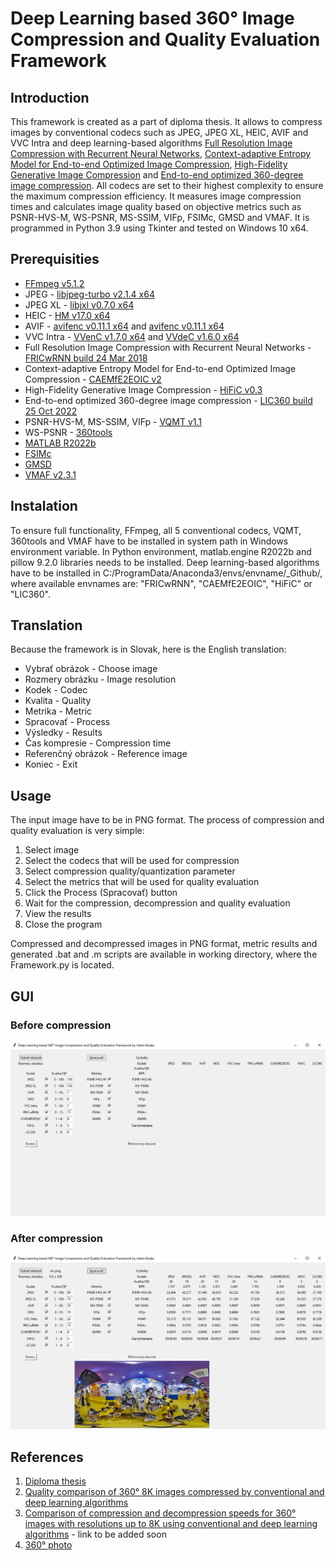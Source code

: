 # Deep Learning based 360° Image Compression and Quality Evaluation Framework


## Introduction
This framework is created as a part of diploma thesis. It allows to compress images by conventional codecs such as JPEG, JPEG XL, HEIC, AVIF and VVC Intra and deep learning-based algorithms [Full Resolution Image Compression with Recurrent Neural Networks](https://arxiv.org/abs/1608.05148), [Context-adaptive Entropy Model for End-to-end Optimized Image Compression](https://arxiv.org/abs/1809.10452), [High-Fidelity Generative Image Compression](https://arxiv.org/abs/2006.09965) and [End-to-end optimized 360-degree image compression](https://ieeexplore.ieee.org/document/9904466). All codecs are set to their highest complexity to ensure the maximum compression efficiency. It measures image compression times and calculates image quality based on objective metrics such as PSNR-HVS-M, WS-PSNR, MS-SSIM, VIFp, FSIMc, GMSD and VMAF. It is programmed in Python 3.9 using Tkinter and tested on Windows 10 x64.


## Prerequisities
* [FFmpeg v5.1.2](https://www.gyan.dev/ffmpeg/builds/packages/ffmpeg-5.1.2-full_build.7z)
* JPEG - [libjpeg-turbo v2.1.4 x64](https://sourceforge.net/projects/libjpeg-turbo/files/2.1.4/)
* JPEG XL - [libjxl v0.7.0 x64](https://github.com/libjxl/libjxl/releases/download/v0.7.0/jxl-x64-windows-static.zip)
* HEIC - [HM v17.0 x64](https://vcgit.hhi.fraunhofer.de/jvet/HM/-/archive/HM-17.0/HM-HM-17.0.zip)
* AVIF - [avifenc v0.11.1 x64](https://ci.appveyor.com/api/buildjobs/v39shvobkckxeo8y/artifacts/build%2Favifenc.exe) and [avifenc v0.11.1 x64](https://ci.appveyor.com/api/buildjobs/v39shvobkckxeo8y/artifacts/build%2Favifenc.exe) 
* VVC Intra - [VVenC v1.7.0 x64](https://github.com/fraunhoferhhi/vvenc/archive/refs/tags/v1.7.0.zip) and [VVdeC v1.6.0 x64](https://github.com/fraunhoferhhi/vvdec/archive/refs/tags/v1.6.0.zip)
* Full Resolution Image Compression with Recurrent Neural Networks - [FRICwRNN build 24 Mar 2018](https://github.com/tensorflow/models/tree/archive/research/compression)
* Context-adaptive Entropy Model for End-to-end Optimized Image Compression - [CAEMfE2EOIC v2](https://github.com/JooyoungLeeETRI/CA_Entropy_Model)
* High-Fidelity Generative Image Compression - [HiFiC v0.3](https://github.com/Justin-Tan/high-fidelity-generative-compression)
* End-to-end optimized 360-degree image compression - [LIC360 build 25 Oct 2022](https://github.com/limuhit/360-Image-Compression)
* PSNR-HVS-M, MS-SSIM, VIFp - [VQMT v1.1](https://www.epfl.ch/labs/mmspg/downloads/vqmt/)
* WS-PSNR - [360tools](https://github.com/Samsung/360tools)
* [MATLAB R2022b](https://www.mathworks.com/products/matlab.html)
* [FSIMc](https://web.comp.polyu.edu.hk/cslzhang/IQA/FSIM/Files/FeatureSIM.m)
* [GMSD](http://www4.comp.polyu.edu.hk/~cslzhang/IQA/GMSD/GMSD.m)
* [VMAF v2.3.1](https://github.com/Netflix/vmaf/releases/download/v2.3.1/vmaf.exe)


## Instalation
To ensure full functionality, FFmpeg, all 5 conventional codecs, VQMT, 360tools and VMAF have to be installed in system path in Windows environment variable. In Python environment, matlab.engine R2022b and pillow 9.2.0 libraries needs to be installed. Deep learning-based algorithms have to be installed in C:/ProgramData/Anaconda3/envs/envname/_Github/, where available envnames are: "FRICwRNN", "CAEMfE2EOIC", "HiFiC" or "LIC360". 


## Translation
Because the framework is in Slovak, here is the English translation:
* Vybrať obrázok - Choose image
* Rozmery obrázku - Image resolution
* Kodek - Codec
* Kvalita - Quality
* Metrika - Metric
* Spracovať - Process
* Výsledky - Results
* Čas kompresie - Compression time
* Referenčný obrázok - Reference image
* Koniec - Exit


## Usage
The input image have to be in PNG format. The process of compression and quality evaluation is very simple:
1. Select image
2. Select the codecs that will be used for compression
3. Select compression quality/quantization parameter
4. Select the metrics that will be used for quality evaluation
5. Click the Process (Spracovať) button
6. Wait for the compression, decompression and quality evaluation
7. View the results
8. Close the program

Compressed and decompressed images in PNG format, metric results and generated .bat and .m scripts are available in working directory, where the Framework.py is located.


## GUI
### Before compression
![Before compression](BeforeCompression.png)
### After compression
![After compression](AfterCompression.png)


## References
1. [Diploma thesis](https://www.vut.cz/studenti/zav-prace/detail/151744)
2. [Quality comparison of 360° 8K images compressed by conventional and deep learning algorithms](https://ieeexplore.ieee.org/document/10109066)
3. [Comparison of compression and decompression speeds for 360° images with resolutions up to 8K using conventional and deep learning algorithms]() - link to be added soon
4. [360° photo](https://www.kandaovr.com/gallery/)